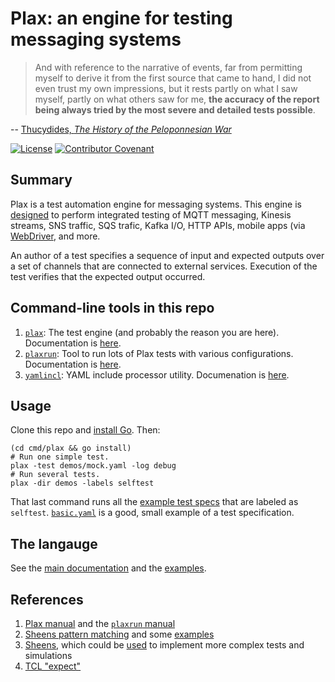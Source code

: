 # Plax: an engine for testing messaging systems

> And with reference to the narrative of events, far from permitting
> myself to derive it from the first source that came to hand, I did
> not even trust my own impressions, but it rests partly on what I saw
> myself, partly on what others saw for me, **the accuracy of the
> report being always tried by the most severe and detailed tests
> possible**.

-- [Thucydides, _The History of the Peloponnesian
War_](http://classics.mit.edu/Thucydides/pelopwar.1.first.html)


[![License](https://img.shields.io/badge/License-Apache%202.0-blue.svg)](http://www.apache.org/licenses/LICENSE-2.0)
[![Contributor Covenant](https://img.shields.io/badge/Contributor%20Covenant-v1.4%20adopted-ff69b4.svg)](CODE_OF_CONDUCT.md)


## Summary

Plax is a test automation engine for messaging systems.  This engine
is [designed](chans) to perform integrated testing of MQTT messaging,
Kinesis streams, SNS traffic, SQS trafic, Kafka I/O, HTTP APIs, mobile
apps (via [WebDriver](https://www.w3.org/TR/webdriver/), and more.

An author of a test specifies a sequence of input and expected outputs
over a set of channels that are connected to external services.
Execution of the test verifies that the expected output occurred.


## Command-line tools in this repo

1. [`plax`](cmd/plax): The test engine (and probably the reason you
   are here).  Documentation is [here](doc/manual.md).
1. [`plaxrun`](cmd/plaxrun): Tool to run lots of Plax tests with
   various configurations.  Documentation is [here](doc/plaxrun.md).
1. [`yamlincl`](cmd/yamlincl): YAML include processor utility.
   Documenation is [here](doc/manual.md#including-yaml-in-other-yaml).


## Usage

Clone this repo and [install Go](https://golang.org/doc/install).
Then:

```Shell
(cd cmd/plax && go install)
# Run one simple test.
plax -test demos/mock.yaml -log debug
# Run several tests.
plax -dir demos -labels selftest
```

That last command runs all the [example test specs](demos) that are
labeled as `selftest`. [`basic.yaml`](demos/basic.yaml) is a good,
small example of a test specification.


## The langauge

See the [main documentation](doc/manual.md) and the [examples](demos).


## References

1. [Plax manual](doc/manual.md) and the [`plaxrun`
   manual](doc/plaxrun.md)
1. [Sheens pattern
   matching](https://github.com/Comcast/sheens#pattern-matching) and
   some
   [examples](https://github.com/Comcast/sheens/blob/master/match/match.md)
1. [Sheens](https://github.com/Comcast/sheens), which could be
   [used](https://github.com/Comcast/sheens/tree/master/sio/siomq) to
   implement more complex tests and simulations
1. [TCL "expect"](https://en.wikipedia.org/wiki/Expect)

